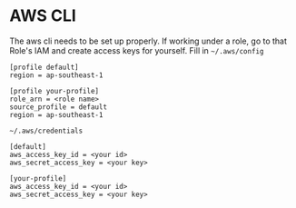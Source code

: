 # AWS CLI

The aws cli needs to be set up properly.
If working under a role, go to that Role's IAM and create access keys for yourself.
Fill in `~/.aws/config`

```
[profile default]
region = ap-southeast-1

[profile your-profile]
role_arn = <role name>
source_profile = default
region = ap-southeast-1
```

`~/.aws/credentials`

```
[default]
aws_access_key_id = <your id>
aws_secret_access_key = <your key>

[your-profile]
aws_access_key_id = <your id>
aws_secret_access_key = <your key>
```
